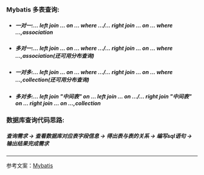 ### Mybatis 多表查询:
* ##### 一对一:... left join ... on ... where .../... right join ... on ... where ...,association
* ##### 多对一:... left join ... on ... where .../... right join ... on ... where ...,association(还可用分布查询)
* ##### 一对多:... left join ... on ... where .../... right join ... on ... where ...,collection(还可用分布查询)
* ##### 多对多:... left join "中间表" on ... left join ... on .../... right join "中间表" on ... right join ... on ...,collection

### 数据库查询代码思路:
##### 查询需求 -> 查看数据库对应表字段信息 -> 得出表与表的关系 -> 编写sql语句 -> 输出结果完成需求 
---
参考文案：[Mybatis](https://www.wolai.com/dMH3wn6ZzJgLujGSarrhB6)
